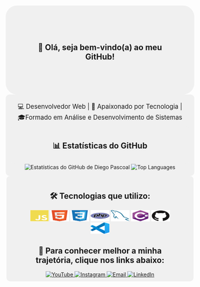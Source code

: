 <div align="center" style="
  background-color: #f0f0f0; 
  padding: 70px 50px;        
  border-radius: 30px;     
  max-width: 900px;         
  margin: auto;
">
  <h2>👋 Olá, seja bem-vindo(a) ao meu GitHub!</h2>
</div>
<div align="center" style="background-color: #f0f0f0; padding: 15px; border-radius: 10px; max-width: 600px; margin: auto;">
  <p style="font-size: 1.2em; margin: 5px;"> 💻 Desenvolvedor Web  |  🚀 Apaixonado por Tecnologia  |  🎓Formado em Análise e Desenvolvimento de Sistemas</p>
 <div align="center" style="
  background-color: #f0f0f0; 
  padding: 10px 50px;        
  border-radius: 10px;     
  max-width: 400px;         
  margin: auto;
">
  <h2>📊 Estatísticas do GitHub</h2>
</div>
  <a href="https://github.com/Dev-DiegoPascoal" target="_blank" style="text-decoration: none;">
  <img style="height: 130px;" src="https://github-readme-stats.vercel.app/api?username=Dev-DiegoPascoal&show_icons=true&theme=tokyonight&include_all_commits=true&count_private=true" alt="Estatísticas do GitHub de  Diego Pascoal"/>
  <img style="height: 130px;" src="https://github-readme-stats.vercel.app/api/top-langs/?username=Dev-DiegoPascoal&layout=compact&langs_count=6&theme=tokyonight" alt="Top Languages"/>
</a>
</div>
<div align="center" style="
  background-color: #f0f0f0; 
  padding: 10px 50px;        
  border-radius: 10px;     
  max-width: 400px;         
  margin: auto;
">
<h2>🛠️ Tecnologias que utilizo:</h2>
<div align="center" >
  <img alt="JavaScript" height="30" width="50" src="https://raw.githubusercontent.com/devicons/devicon/master/icons/javascript/javascript-plain.svg" />
  <img alt="HTML5" height="30" width="50" src="https://raw.githubusercontent.com/devicons/devicon/master/icons/html5/html5-original.svg" />
  <img alt="CSS3" height="30" width="50" src="https://raw.githubusercontent.com/devicons/devicon/master/icons/css3/css3-original.svg" />
  <img alt="PHP" height="30" width="50" src="https://raw.githubusercontent.com/devicons/devicon/master/icons/php/php-original.svg" />
  <img alt="MySQL" height="30" width="50" src="https://raw.githubusercontent.com/devicons/devicon/master/icons/mysql/mysql-original.svg" />
  <img alt="C#" height="30" width="50" src="https://raw.githubusercontent.com/devicons/devicon/master/icons/csharp/csharp-original.svg" />
  <img alt="GitHub" height="30" width="50" src="https://raw.githubusercontent.com/devicons/devicon/master/icons/github/github-original.svg" />
  <img alt="VS Code" height="30" width="50" src="https://raw.githubusercontent.com/devicons/devicon/master/icons/vscode/vscode-original.svg" />
</div>

## 📌 Para conhecer melhor a minha trajetória, clique nos links abaixo:
<div align="center">
  <a href="https://www.youtube.com/@diegopascoal3286" target="_blank" rel="noopener noreferrer" aria-label="YouTube de Diego Pascoal">
    <img src="https://img.shields.io/badge/YouTube-FF0000?style=for-the-badge&logo=youtube&logoColor=white" alt="YouTube"/>
  </a>
  <a href="https://instagram.com/diegoviolapascoal/" target="_blank" rel="noopener noreferrer" aria-label="Instagram de Diego Pascoal">
    <img src="https://img.shields.io/badge/-Instagram-%23E4405F?style=for-the-badge&logo=instagram&logoColor=white" alt="Instagram"/>
  </a>
<!-- <a href="https://dev-diegopascoal.github.io/meu_portifolio/" target="_blank" rel="noopener noreferrer" aria-label="Portfólio de Diego Pascoal">
  <img src="https://img.shields.io/badge/-Meu--Portifólio-%235c66f3?style=for-the-badge&logo=data:image/png;base64,iVBORw0KGgoAAAANSUhEUgAAAAoAAAAKCAYAAACNMs+9AAAAQklEQVQoU2NkQAP/Gf4fJhBlZGBgYODAQMQAFZDKYCZgMjAxM4g8hjMzM9QEUwITC0gWQfAQUxjNnDRAkAIBoUDXGEKyAAAAABJRU5ErkJggg==](https://github.com/Dev-DiegoPascoal/meu_portifolio/blob/main/src/imagens/logo_diegopascoal_branca_pequeno.png)&logoColor=white" alt="Badge do Portfólio"/>
</a> -->
  <a href="mailto:contatodiegopascoal@gmail.com" target="_blank" rel="noopener noreferrer" aria-label="Email de contato Diego Pascoal">
    <img src="https://img.shields.io/badge/-Gmail-%23333?style=for-the-badge&logo=gmail&logoColor=white" alt="Email"/>
  </a>
  <a href="https://www.linkedin.com/in/diegoappascoal/" target="_blank" rel="noopener noreferrer" aria-label="LinkedIn de Diego Pascoal">
    <img src="https://img.shields.io/badge/-LinkedIn-%230077B5?style=for-the-badge&logo=linkedin&logoColor=white" alt="LinkedIn"/>
  </a>
</div>

